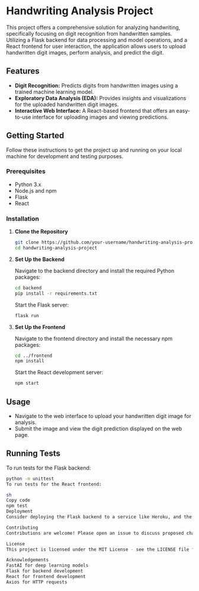 # Handwriting Analysis Project

This project offers a comprehensive solution for analyzing handwriting, specifically focusing on digit recognition from handwritten samples. Utilizing a Flask backend for data processing and model operations, and a React frontend for user interaction, the application allows users to upload handwritten digit images, perform analysis, and predict the digit.

## Features

- **Digit Recognition:** Predicts digits from handwritten images using a trained machine learning model.
- **Exploratory Data Analysis (EDA):** Provides insights and visualizations for the uploaded handwritten digit images.
- **Interactive Web Interface:** A React-based frontend that offers an easy-to-use interface for uploading images and viewing predictions.

## Getting Started

Follow these instructions to get the project up and running on your local machine for development and testing purposes.

### Prerequisites

- Python 3.x
- Node.js and npm
- Flask
- React

### Installation

1. **Clone the Repository**

    ```sh
    git clone https://github.com/your-username/handwriting-analysis-project.git
    cd handwriting-analysis-project
    ```

2. **Set Up the Backend**

    Navigate to the backend directory and install the required Python packages:

    ```sh
    cd backend
    pip install -r requirements.txt
    ```

    Start the Flask server:

    ```sh
    flask run
    ```

3. **Set Up the Frontend**

    Navigate to the frontend directory and install the necessary npm packages:

    ```sh
    cd ../frontend
    npm install
    ```

    Start the React development server:

    ```sh
    npm start
    ```

## Usage

- Navigate to the web interface to upload your handwritten digit image for analysis.
- Submit the image and view the digit prediction displayed on the web page.

## Running Tests

To run tests for the Flask backend:

```sh
python -m unittest
To run tests for the React frontend:

sh
Copy code
npm test
Deployment
Consider deploying the Flask backend to a service like Heroku, and the React frontend to Netlify or Vercel for public access.

Contributing
Contributions are welcome! Please open an issue to discuss proposed changes or enhancements.

License
This project is licensed under the MIT License - see the LICENSE file for details.

Acknowledgements
FastAI for deep learning models
Flask for backend development
React for frontend development
Axios for HTTP requests
